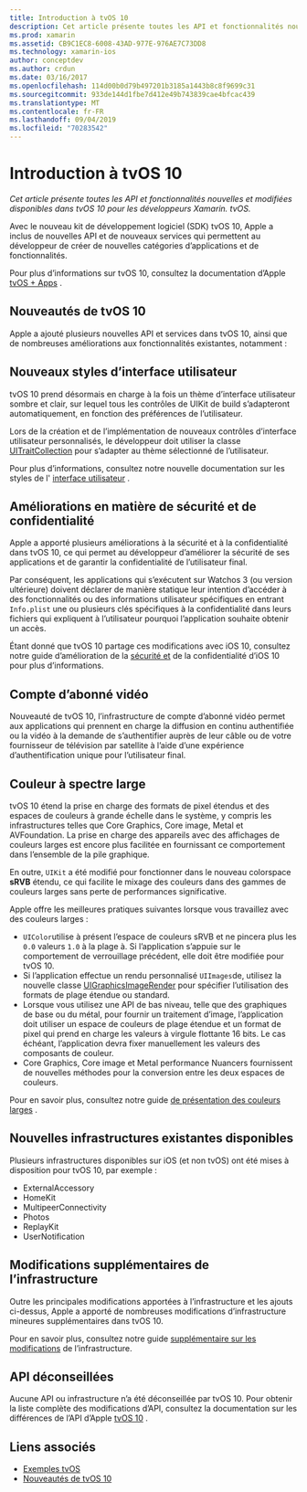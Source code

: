 ```yaml
---
title: Introduction à tvOS 10
description: Cet article présente toutes les API et fonctionnalités nouvelles et modifiées disponibles dans tvOS 10 pour les développeurs Xamarin. tvOS.
ms.prod: xamarin
ms.assetid: CB9C1EC8-6008-43AD-977E-976AE7C73DD8
ms.technology: xamarin-ios
author: conceptdev
ms.author: crdun
ms.date: 03/16/2017
ms.openlocfilehash: 114d00b0d79b497201b3185a1443b8c8f9699c31
ms.sourcegitcommit: 933de144d1fbe7d412e49b743839cae4bfcac439
ms.translationtype: MT
ms.contentlocale: fr-FR
ms.lasthandoff: 09/04/2019
ms.locfileid: "70283542"
---
```

# <a name="introduction-to-tvos-10"></a>Introduction à tvOS 10

_Cet article présente toutes les API et fonctionnalités nouvelles et modifiées disponibles dans tvOS 10 pour les développeurs Xamarin. tvOS._

Avec le nouveau kit de développement logiciel (SDK) tvOS 10, Apple a inclus de nouvelles API et de nouveaux services qui permettent au développeur de créer de nouvelles catégories d’applications et de fonctionnalités. 

Pour plus d’informations sur tvOS 10, consultez la documentation d’Apple [tvOS + Apps](https://developer.apple.com/tvos/) .

## <a name="whats-new-in-tvos-10"></a>Nouveautés de tvOS 10

Apple a ajouté plusieurs nouvelles API et services dans tvOS 10, ainsi que de nombreuses améliorations aux fonctionnalités existantes, notamment :

## <a name="new-user-interface-styles"></a>Nouveaux styles d’interface utilisateur

tvOS 10 prend désormais en charge à la fois un thème d’interface utilisateur sombre et clair, sur lequel tous les contrôles de UIKit de build s’adapteront automatiquement, en fonction des préférences de l’utilisateur.

Lors de la création et de l’implémentation de nouveaux contrôles d’interface utilisateur personnalisés, le développeur doit utiliser la classe [UITraitCollection](https://developer.apple.com/reference/uikit/uitraitcollection) pour s’adapter au thème sélectionné de l’utilisateur.

Pour plus d’informations, consultez notre nouvelle documentation sur les styles de l' [interface utilisateur](~/ios/tvos/platform/user-interface-styles.md) .

## <a name="security-and-privacy-enhancements"></a>Améliorations en matière de sécurité et de confidentialité

Apple a apporté plusieurs améliorations à la sécurité et à la confidentialité dans tvOS 10, ce qui permet au développeur d’améliorer la sécurité de ses applications et de garantir la confidentialité de l’utilisateur final.

Par conséquent, les applications qui s’exécutent sur Watchos 3 (ou version ultérieure) doivent déclarer de manière statique leur intention d’accéder à des fonctionnalités ou des informations utilisateur spécifiques en entrant `Info.plist` une ou plusieurs clés spécifiques à la confidentialité dans leurs fichiers qui expliquent à l’utilisateur pourquoi l’application souhaite obtenir un accès.

Étant donné que tvOS 10 partage ces modifications avec iOS 10, consultez notre guide d’amélioration de la [sécurité et](~/ios/app-fundamentals/security-privacy.md) de la confidentialité d’iOS 10 pour plus d’informations.

## <a name="video-subscriber-account"></a>Compte d’abonné vidéo

Nouveauté de tvOS 10, l’infrastructure de compte d’abonné vidéo permet aux applications qui prennent en charge la diffusion en continu authentifiée ou la vidéo à la demande de s’authentifier auprès de leur câble ou de votre fournisseur de télévision par satellite à l’aide d’une expérience d’authentification unique pour l’utilisateur final.

<!--To find out more, please see our [Video Subscriber Account](~/ios/platform-features/introduction-to-ios10/video-subscriber-account/) guide.-->

## <a name="wide-color"></a>Couleur à spectre large

tvOS 10 étend la prise en charge des formats de pixel étendus et des espaces de couleurs à grande échelle dans le système, y compris les infrastructures telles que Core Graphics, Core image, Metal et AVFoundation. La prise en charge des appareils avec des affichages de couleurs larges est encore plus facilitée en fournissant ce comportement dans l’ensemble de la pile graphique.

En outre, `UIKit` a été modifié pour fonctionner dans le nouveau colorspace **sRVB** étendu, ce qui facilite le mixage des couleurs dans des gammes de couleurs larges sans perte de performances significative.

Apple offre les meilleures pratiques suivantes lorsque vous travaillez avec des couleurs larges :

- `UIColor`utilise à présent l’espace de couleurs sRVB et ne pincera plus les `0.0` valeurs `1.0` à la plage à. Si l’application s’appuie sur le comportement de verrouillage précédent, elle doit être modifiée pour tvOS 10.
- Si l’application effectue un rendu personnalisé `UIImages`de, utilisez la nouvelle classe [UIGraphicsImageRender](https://developer.apple.com/reference/uikit/uigraphicsimagerenderer) pour spécifier l’utilisation des formats de plage étendue ou standard.
- Lorsque vous utilisez une API de bas niveau, telle que des graphiques de base ou du métal, pour fournir un traitement d’image, l’application doit utiliser un espace de couleurs de plage étendue et un format de pixel qui prend en charge les valeurs à virgule flottante 16 bits. Le cas échéant, l’application devra fixer manuellement les valeurs des composants de couleur.
- Core Graphics, Core image et Metal performance Nuancers fournissent de nouvelles méthodes pour la conversion entre les deux espaces de couleurs.

Pour en savoir plus, consultez notre guide [de présentation des couleurs larges](~/ios/platform/wide-color.md) .

## <a name="newly-available-existing-frameworks"></a>Nouvelles infrastructures existantes disponibles

Plusieurs infrastructures disponibles sur iOS (et non tvOS) ont été mises à disposition pour tvOS 10, par exemple :

- ExternalAccessory
- HomeKit
- MultipeerConnectivity
- Photos
- ReplayKit
- UserNotification

## <a name="additional-framework-changes"></a>Modifications supplémentaires de l’infrastructure

Outre les principales modifications apportées à l’infrastructure et les ajouts ci-dessus, Apple a apporté de nombreuses modifications d’infrastructure mineures supplémentaires dans tvOS 10.

Pour en savoir plus, consultez notre guide [supplémentaire sur les modifications](~/ios/tvos/platform/introduction-to-tvos10/additional-framework-changes.md) de l’infrastructure.

## <a name="deprecated-apis"></a>API déconseillées

Aucune API ou infrastructure n’a été déconseillée par tvOS 10. Pour obtenir la liste complète des modifications d’API, consultez la documentation sur les différences de l’API d’Apple [tvOS 10](https://developer.apple.com/library/prerelease/content/releasenotes/General/tvOS10APIDiffs/index.html) .



## <a name="related-links"></a>Liens associés

- [Exemples tvOS](https://docs.microsoft.com/samples/browse/?products=xamarin&term=Xamarin.iOS+tvOS)
- [Nouveautés de tvOS 10](https://developer.apple.com/library/prerelease/content/releasenotes/General/WhatsNewinTVOS/Articles/tvOS10.html#//apple_ref/doc/uid/TP40017259-SW1)
